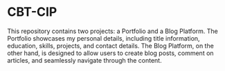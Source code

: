 # CBT-CIP
This repository contains two projects: a Portfolio and a Blog Platform. The Portfolio showcases my personal details, including title information, education, skills, projects, and contact details. The Blog Platform, on the other hand, is designed to allow users to create blog posts, comment on articles, and seamlessly navigate through the content.
